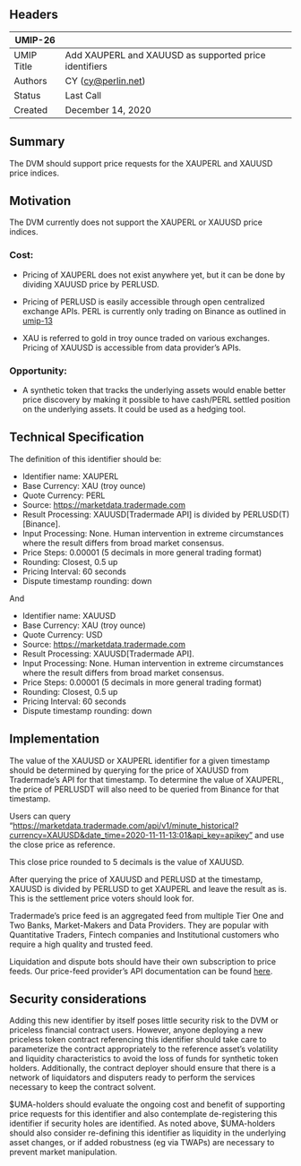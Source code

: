 ## Headers
| UMIP-26    |                                                          |
|------------|----------------------------------------------------------|
| UMIP Title | Add XAUPERL and XAUUSD as supported price identifiers    |
| Authors    | CY (cy@perlin.net)                                       |
| Status     | Last Call                                                    |
| Created    | December 14, 2020                                        |

## Summary
The DVM should support price requests for the XAUPERL and XAUUSD price indices.

## Motivation
The DVM currently does not support the XAUPERL or XAUUSD price indices.

### Cost: 
* Pricing of XAUPERL does not exist anywhere yet, but it can be done by dividing XAUUSD price by PERLUSD.

* Pricing of PERLUSD is easily accessible through open centralized exchange APIs. PERL is currently only trading on Binance as outlined in [umip-13](./umip-13.md)

* XAU is referred to gold in troy ounce traded on various exchanges. Pricing of XAUUSD is accessible from data provider’s APIs.

### Opportunity: 

* A synthetic token that tracks the underlying assets would enable better price discovery by making it possible to have cash/PERL settled position on the underlying assets. It could be used as a hedging tool.

## Technical Specification
The definition of this identifier should be:
* Identifier name: XAUPERL
* Base Currency: XAU (troy ounce)
* Quote Currency: PERL
* Source: https://marketdata.tradermade.com
* Result Processing: XAUUSD[Tradermade API] is divided by PERLUSD(T)[Binance].
* Input Processing: None. Human intervention in extreme circumstances where the result differs from broad market consensus.
* Price Steps: 0.00001 (5 decimals in more general trading format)
* Rounding: Closest, 0.5 up
* Pricing Interval: 60 seconds
* Dispute timestamp rounding: down

 And

* Identifier name: XAUUSD
* Base Currency: XAU (troy ounce)
* Quote Currency: USD
* Source: https://marketdata.tradermade.com
* Result Processing: XAUUSD[Tradermade API].
* Input Processing: None. Human intervention in extreme circumstances where the result differs from broad market consensus.
* Price Steps: 0.00001 (5 decimals in more general trading format)
* Rounding: Closest, 0.5 up
* Pricing Interval: 60 seconds
* Dispute timestamp rounding: down

## Implementation
The value of the XAUUSD or XAUPERL identifier for a given timestamp should be determined by querying for the price of XAUUSD from Tradermade’s API for that timestamp. To determine the value of XAUPERL, the price of PERLUSDT will also need to be queried from Binance for that timestamp.

Users can query “https://marketdata.tradermade.com/api/v1/minute_historical?currency=XAUUSD&date_time=2020-11-11-13:01&api_key=apikey” and use the close price as reference.

This close price rounded to 5 decimals is the value of XAUUSD.

After querying the price of XAUUSD and PERLUSD at the timestamp, XAUUSD is divided by PERLUSD to get XAUPERL and leave the result as is. This is the settlement price voters should look for.

Tradermade’s price feed is an aggregated feed from multiple Tier One and Two Banks, Market-Makers and Data Providers. They are popular with Quantitative Traders, Fintech companies and Institutional customers who require a high quality and trusted feed.

Liquidation and dispute bots should have their own subscription to price feeds. Our price-feed provider’s API documentation can be found [here](https://marketdata.tradermade.com/documentation).

## Security considerations
Adding this new identifier by itself poses little security risk to the DVM or priceless financial contract users. However, anyone deploying a new priceless token contract referencing this identifier should take care to parameterize the contract appropriately to the reference asset’s volatility and liquidity characteristics to avoid the loss of funds for synthetic token holders. Additionally, the contract deployer should ensure that there is a network of liquidators and disputers ready to perform the services necessary to keep the contract solvent.

$UMA-holders should evaluate the ongoing cost and benefit of supporting price requests for this identifier and also contemplate de-registering this identifier if security holes are identified. As noted above, $UMA-holders should also consider re-defining this identifier as liquidity in the underlying asset changes, or if added robustness (eg via TWAPs) are necessary to prevent market manipulation.